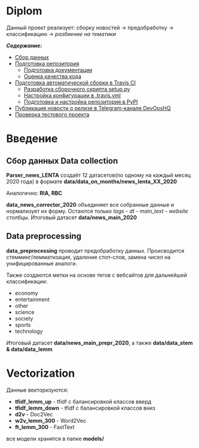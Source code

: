 # Diplom

Данный проект реализует: сборку новостей -> предобработку -> классификацию -> *разбиение на тематики*

***Содержание:***
- [Сбор данных](#Data-collection)
- [Подготовка репозитория](#Preparing-repo)
     - [Подготовка документации](#Preparing-doc)
     - [Оценка качества кода](#Codacy)
- [Подготовка автоматической сборки в Travis CI](#Travis-CI)
     - [Разработка сборочного скрипта setup.py](#Setup)
     - [Настройка конфигурации в .travis.yml](#Configuration)
     - [Подготовка и настройка репозитория в PyPI](#PyPI)
- [Публикация новости о релизе в Telegram-канале DevOpsHQ](#News)
- [Проверка тестового проекта](#Testing)


# Введение <a name="Introduction"></a>

## Сбор данных <a name="Data-collection"></a> Data collection

**Parser_news_LENTA** создаёт 12 датасетов(по одному на каждый месяц 2020 года) в формате **data/data_on_months/news_lenta_XX_2020**

Аналогично: **RIA, RBC**


**data_news_corrector_2020** объединяет все собранные данные и нормализует их форму. 
Остаются только *tags	- dt - main_text - website* столбцы.
Итоговый датасет **data/news_main_2020**

## Data preprocessing

**data_preprocessing** проводит предобработку данных.
Происводится стемминг/лемматизация, удаление стоп-слов, замена чисел на унифицированные аналоги.

Также создаются метки на основе тегов с вебсайтов для дальнейшей классификации:
 - economy
 - entertainment
 - other
 - science
 - society
 - sports
 - technology

Итоговый датасет **data/news_main_prepr_2020**, а также **data/data_stem & data/data_lemm**

# Vectorization

Данные векторизуются:
 - **tfidf_lemm_up** - tfidf с балансировкой классов вверд
 - **tfidf_lemm_down** - tfidf с балансировкой классов вниз
 - **d2v** - Doc2Vec
 - **w2v_lemm_300** - Word2Vec
 - **ft_lemm_300** - FastText

все модели хранятся в папке **models/**

